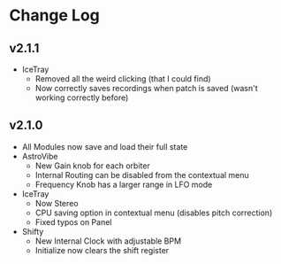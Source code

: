 
# Change Log

## v2.1.1

* IceTray
  * Removed all the weird clicking (that I could find)
  * Now correctly saves recordings when patch is saved (wasn't working correctly before)


## v2.1.0

* All Modules now save and load their full state
* AstroVibe
  * New Gain knob for each orbiter  
  * Internal Routing can be disabled from the contextual menu
  * Frequency Knob has a larger range in LFO mode
* IceTray
  * Now Stereo 
  * CPU saving option in contextual menu (disables pitch correction)
  * Fixed typos on Panel
* Shifty 
  * New Internal Clock with adjustable BPM 
  * Initialize now clears the shift register